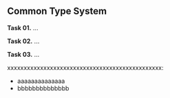 ## Common Type System

**Task 01.** ...

**Task 02.** ...

**Task 03.** ...

xxxxxxxxxxxxxxxxxxxxxxxxxxxxxxxxxxxxxxxxxxxxxxx:
  * aaaaaaaaaaaaaa
  * bbbbbbbbbbbbbb